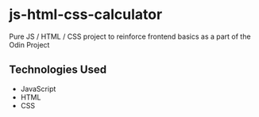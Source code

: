 # js-html-css-calculator
Pure JS / HTML / CSS project to reinforce frontend basics as a part of the Odin Project

## Technologies Used
* JavaScript
* HTML
* CSS